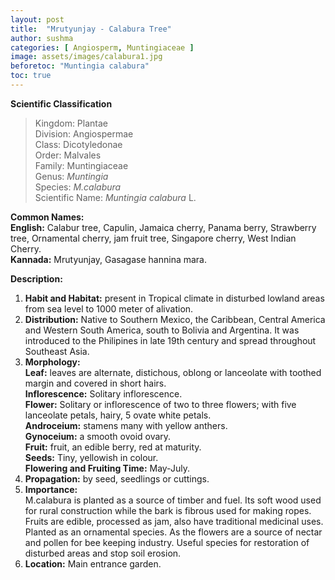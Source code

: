 ```yaml
---
layout: post
title:  "Mrutyunjay - Calabura Tree"
author: sushma
categories: [ Angiosperm, Muntingiaceae ]
image: assets/images/calabura1.jpg
beforetoc: "Muntingia calabura"
toc: true
---
```


**Scientific Classification**  
>Kingdom:			Plantae  
>Division:			Angiospermae  
>Class:				Dicotyledonae  
>Order:				Malvales  
>Family:			Muntingiaceae  
>Genus:				*Muntingia*  
>Species:			*M.calabura*  
>Scientific Name:	*Muntingia calabura* L.  

**Common Names:**  
**English:**  		Calabur tree, Capulin, Jamaica cherry, Panama berry, Strawberry tree,  Ornamental cherry, jam fruit tree, Singapore cherry, West Indian Cherry.  
**Kannada:**        Mrutyunjay, Gasagase hannina mara.  

**Description:**  
1. **Habit and Habitat:** present in Tropical climate in disturbed lowland areas from sea level to 1000 meter of alivation.  
2. **Distribution:** Native to Southern Mexico, the Caribbean, Central America and Western South America, south to Bolivia and Argentina. It was introduced to the Philipines in late 19th century and spread throughout Southeast Asia.  
3. **Morphology:**  
**Leaf:** leaves are alternate, distichous, oblong or lanceolate with toothed margin and covered in short hairs.  
**Inflorescence:** Solitary inflorescence.  
**Flower:** Solitary or inflorescence of two to three flowers; with five lanceolate petals, hairy, 5 ovate white petals.  
**Androceium:** stamens many with yellow anthers.  
**Gynoceium:** a smooth ovoid ovary.  
**Fruit:** fruit, an edible berry, red at maturity.  
**Seeds:** Tiny, yellowish in colour.  
**Flowering and Fruiting Time:** May-July.  
4. **Propagation:** by seed, seedlings or cuttings.  
5. **Importance:**  
M.calabura is planted as a source of timber and fuel. Its soft wood used for rural construction while the bark is fibrous used for making ropes. Fruits are edible, processed as jam, also have traditional medicinal uses. Planted as an ornamental species. As the flowers are a source of nectar and pollen for bee keeping industry.  Useful species for restoration of disturbed areas and stop soil erosion.  
6. **Location:** Main entrance garden.  
